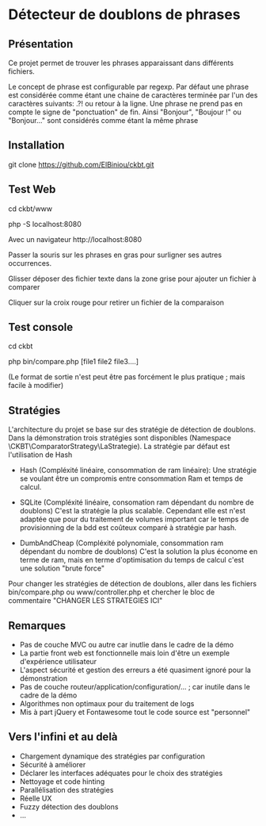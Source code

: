 # Détecteur de doublons de phrases

## Présentation
Ce projet permet de trouver les phrases apparaissant dans différents fichiers.

Le concept de phrase est configurable par regexp. Par défaut une phrase est considérée comme
étant une chaine de caractères terminée par l'un des caractères suivants: .?! ou retour à la ligne.
Une phrase ne prend pas en compte le signe de "ponctuation" de fin. Ainsi "Bonjour", "Boujour !" ou "Bonjour..." sont considérés comme étant la même phrase



## Installation
git clone https://github.com/ElBiniou/ckbt.git


## Test Web

cd ckbt/www

php -S localhost:8080
 
 Avec un navigateur http://localhost:8080
 
 Passer la souris sur les phrases en gras pour surligner ses autres occurrences.
 
 Glisser déposer des fichier texte dans la zone grise pour ajouter un fichier à comparer
 
 Cliquer sur la croix rouge pour retirer un fichier de la comparaison
 
 
 
## Test console
 
cd ckbt
 
php bin/compare.php [file1 file2 file3....]

(Le format de sortie n'est peut être pas forcément le plus pratique ; mais facile à modifier) 
  


## Stratégies
L'architecture du projet se base sur des stratégie de détection de doublons. Dans la démonstration trois stratégies sont disponibles (Namespace \CKBT\ComparatorStrategy\LaStrategie). La stratégie par défaut est l'utilisation de Hash

- Hash (Compléxité linéaire, consommation de ram linéaire): Une stratégie se voulant être un compromis entre consommation Ram et temps de calcul.  

- SQLite (Compléxité linéaire, consomation ram dépendant du nombre de doublons) C'est la stratégie la plus scalable. Cependant elle est n'est adaptée que pour du traitement de volumes important car le temps de provisionning de la bdd est coûteux comparé à stratégie par hash.

- DumbAndCheap (Compléxité polynomiale, consommation ram dépendant du nombre de doublons) C'est la solution la plus économe en terme de ram, mais en terme d'optimisation du temps de calcul c'est une solution "brute force"
  

Pour changer les stratégies de détection de doublons, aller dans les fichiers bin/compare.php ou www/controller.php et chercher le bloc de commentaire "CHANGER LES STRATEGIES ICI"



## Remarques

- Pas de couche MVC ou autre car inutlie dans le cadre de la démo
- La partie front web est fonctionnelle mais loin d'être un exemple d'expérience utilisateur 
- L'aspect sécurité et gestion des erreurs a été quasiment ignoré pour la démonstration
- Pas de couche routeur/application/configuration/... ; car inutile dans le cadre de la démo
- Algorithmes non optimaux pour du traitement de logs
- Mis à part jQuery et Fontawesome tout le code source est "personnel"

## Vers l'infini et au delà

- Chargement dynamique des stratégies par configuration
- Sécurité à améliorer
- Déclarer les interfaces adéquates pour le choix des stratégies 
- Nettoyage et code hinting
- Parallélisation des stratégies
- Réelle UX
- Fuzzy détection des doublons
- ...





 
 



  

